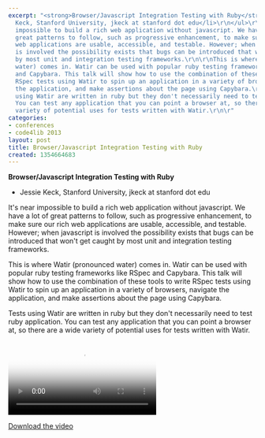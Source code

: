 ```yaml
---
excerpt: "<strong>Browser/Javascript Integration Testing with Ruby</strong>\r\n\r\n<ul>\r\n<li>Jessie
  Keck, Stanford University, jkeck at stanford dot edu</li>\r\n</ul>\r\n\r\nIt's near
  impossible to build a rich web application without javascript. We have a lot of
  great patterns to follow, such as progressive enhancement, to make sure our rich
  web applications are usable, accessible, and testable. However; when javascript
  is involved the possibility exists that bugs can be introduced that won't get caught
  by most unit and integration testing frameworks.\r\n\r\nThis is where Watir (pronounced
  water) comes in. Watir can be used with popular ruby testing frameworks like RSpec
  and Capybara. This talk will show how to use the combination of these tools to write
  RSpec tests using Watir to spin up an application in a variety of browsers, navigate
  the application, and make assertions about the page using Capybara.\r\n\r\nTests
  using Watir are written in ruby but they don't necessarily need to test ruby application.
  You can test any application that you can point a browser at, so there are a wide
  variety of potential uses for tests written with Watir.\r\n\r"
categories:
- conferences
- code4lib 2013
layout: post
title: Browser/Javascript Integration Testing with Ruby
created: 1354664683
---
```

<strong>Browser/Javascript Integration Testing with Ruby</strong>

<ul>
<li>Jessie Keck, Stanford University, jkeck at stanford dot edu</li>
</ul>

It's near impossible to build a rich web application without javascript. We have a lot of great patterns to follow, such as progressive enhancement, to make sure our rich web applications are usable, accessible, and testable. However; when javascript is involved the possibility exists that bugs can be introduced that won't get caught by most unit and integration testing frameworks.

This is where Watir (pronounced water) comes in. Watir can be used with popular ruby testing frameworks like RSpec and Capybara. This talk will show how to use the combination of these tools to write RSpec tests using Watir to spin up an application in a variety of browsers, navigate the application, and make assertions about the page using Capybara.

Tests using Watir are written in ruby but they don't necessarily need to test ruby application. You can test any application that you can point a browser at, so there are a wide variety of potential uses for tests written with Watir.

<video controls="" poster="https://ia801604.us.archive.org/21/items/Code4libJessieKeck/Wed-Jessie.gif"><source src="https://ia801604.us.archive.org/21/items/Code4libJessieKeck/Wed-Jessie.mp4" type="video/mp4"><source src="https://ia801604.us.archive.org/21/items/Code4libJessieKeck/Wed-Jessie.ogv" type="video/ogg"></video><p><a href="https://ia801604.us.archive.org/21/items/Code4libJessieKeck/Wed-Jessie.mp4">Download the video</a></p>
